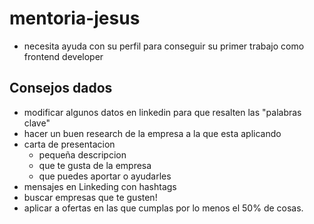 # mentoria-jesus

- necesita ayuda con su perfil para conseguir su primer trabajo como frontend developer

## Consejos dados

- modificar algunos datos en linkedin para que resalten las "palabras clave"
- hacer un buen research de la empresa a la que esta aplicando
- carta de presentacion
  - pequeña descripcion
  - que te gusta de la empresa
  - que puedes aportar o ayudarles
- mensajes en Linkeding con hashtags
- buscar empresas que te gusten!
- aplicar a ofertas en las que cumplas por lo menos el 50% de cosas.
